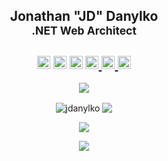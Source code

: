 <h2 align="center">
  Jonathan "JD" Danylko<br/>
  <sub>.NET Web Architect</sub>
</h2>

<h2 align="center">
  <img src="https://komarev.com/ghpvc/?username=jdanylko&color=dc143c&style=for-the-badge" alt="Profile Views" style="height:21px;" />
  <img src="https://img.shields.io/github/followers/jdanylko?style=for-the-badge" alt="Followers" style="height:21px;" />
  <img src="https://img.shields.io/github/stars/jdanylko?style=for-the-badge" alt="Stars" style="height:21px;" />
  <a href="https://www.twitter.com/jdanylko">
    <img src="https://img.shields.io/twitter/follow/jdanylko" alt="Twitter" style="height:21px;" />
  </a>
  <a href="https://www.linkedin.com/in/jonathandanylko/">
    <img src="https://img.shields.io/badge/Connect_on-LinkedIn-blue" alt="Jonathan's LinkedIn Profile" style="height:21px;" />
  </a>
  <a href="https://www.danylkoweb.com/">
    <img src="https://img.shields.io/badge/Go_to-DanylkoWeb-blue" alt="DanylkoWeb" style="height:21px;" />
  </a>
</h2>
<p align="center">
  <img src="https://github-profile-trophy.vercel.app/?username=jdanylko&theme=nord&column=5&no-bg=true&no-frame=true" />
</p>

<div>
  <p align="center">
  <img align="center" src="https://github-readme-stats.vercel.app/api?username=jdanylko&show_icons=true&theme=tokyonight" alt="jdanylko" />
  <img align="center" src="https://github-readme-streak-stats.herokuapp.com/?user=jdanylko&theme=tokyonight&hide_border=false" />
    </p>
  <p  align="center">
  <img align="center" src="https://github-readme-activity-graph.vercel.app/graph?username=jdanylko&theme=tokyo-night" />
  </p>
  <p align="center"><img align="center" src="https://github-readme-stats.vercel.app/api/top-langs/?username=jdanylko&theme=tokyonight&hide_border=false&include_all_commits=true&count_private=false&layout=compact" /></p>
</div>
  

<!--
**jdanylko/jdanylko** is a ✨ _special_ ✨ repository because its `README.md` (this file) appears on your GitHub profile.

Here are some ideas to get you started:

- 🔭 I’m currently working on ...
- 🌱 I’m currently learning ...
- 👯 I’m looking to collaborate on ...
- 🤔 I’m looking for help with ...
- 💬 Ask me about ...
- 📫 How to reach me: ...
- 😄 Pronouns: ...
- ⚡ Fun fact: ...
-->
